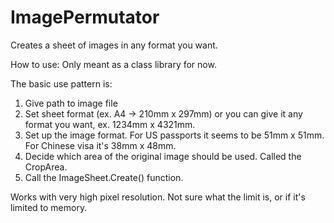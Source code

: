 # ImagePermutator
Creates a sheet of images in any format you want.

How to use: Only meant as a class library for now.

The basic use pattern is:
1) Give path to image file
2) Set sheet format (ex. A4 -> 210mm x 297mm) or you can give it any format you want, ex. 1234mm x 4321mm.
3) Set up the image format. For US passports it seems to be 51mm x 51mm. For Chinese visa it's 38mm x 48mm.
4) Decide which area of the original image should be used. Called the CropArea.
5) Call the ImageSheet.Create() function.

Works with very high pixel resolution. Not sure what the limit is, or if it's limited to memory.
